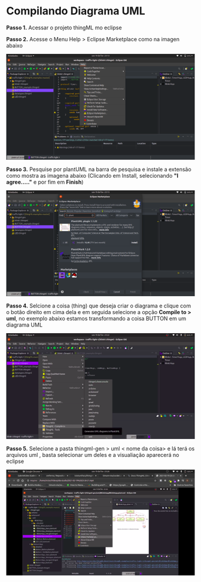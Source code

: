 # Compilando Diagrama UML

**Passo 1.** Acessar o projeto thingML mo eclipse

**Passo 2.** Acesse o Menu Help > Eclipse Marketplace como na imagen abaixo

![Acessar o menu help](/img/imgUML1.png)

**Passo 3.** Pesquise por plantUML na barra de pesquisa e instale a extensão como mostra as imagena abaixo (Clicando em Install, selecionando **"I agree....."** e por fim em **Finish**)

![Instalando a extensão plantUML](/img/imgUML2.png)

**Passo 4.** Selcione a coisa (thing) que deseja criar o diagrama e clique com o botão direito em cima dela e em seguida selecione a opção **Compile to > uml**, no exemplo abaixo estamos transformando a coisa BUTTON em um diagrama UML 

![Compilando a coisa (thing) para o diagrama UML](/img/imgUML6.png)

**Passo 5.** Selecione a pasta thingml-gen > uml < nome da coisa> e lá terá os arquivos uml , basta selecionar um deles e a visualiação aparecerá no eclipse

![Compilando a coisa (thing) para o diagrama UML](/img/imgUML7.png)
